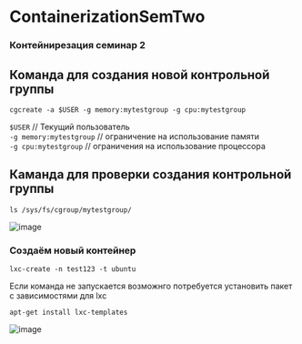 # ContainerizationSemTwo

### Контейнирезация семинар 2

 ## Команда для создания новой контрольной группы

``cgcreate -a $USER -g memory:mytestgroup -g cpu:mytestgroup`` 

 ``$USER`` // Текущий пользователь  
 ``-g memory:mytestgroup`` // ограничение на использование памяти  
 ``-g cpu:mytestgroup`` // ограничения на использование процессора  

 ## Каманда для проверки создания  контрольной группы 

 ``ls /sys/fs/cgroup/mytestgroup/``

![image](https://github.com/ScherbakovM/ContainerizationSemTwo/assets/109952823/52c0ad6c-b4c7-4112-8ec7-1998bd08f88e)

### Создаём новый контейнер 

``lxc-create -n test123 -t ubuntu ``

Если команда не запускается возможнго потребуется установить пакет с зависимостями для lxc 

``apt-get install lxc-templates``

![image](https://github.com/ScherbakovM/ContainerizationSemTwo/assets/109952823/fd8e95d7-429a-422e-94af-c8cc0c6f8bc4)



 
